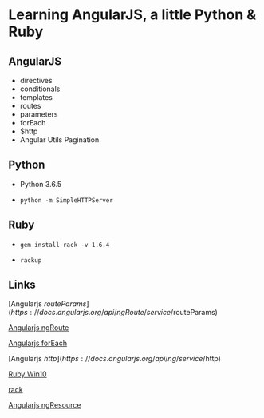 # Learning AngularJS, a little Python & Ruby

## AngularJS

- directives
- conditionals
- templates
- routes
- parameters
- forEach
- $http
- Angular Utils Pagination

## Python

- Python 3.6.5

- `python -m SimpleHTTPServer`

## Ruby

- `gem install rack -v 1.6.4`

- `rackup`

## Links

[Angularjs $routeParams](https://docs.angularjs.org/api/ngRoute/service/$routeParams)

[Angularjs ngRoute](https://docs.angularjs.org/api/ngRoute)

[Angularjs forEach](https://docs.angularjs.org/api/ng/function/angular.forEach)

[Angularjs $http](https://docs.angularjs.org/api/ng/service/$http)

[Ruby Win10](https://rubyinstaller.org/)

[rack](https://rack.github.io/)

[Angularjs ngResource](https://docs.angularjs.org/api/ngResource/service/$resource)

